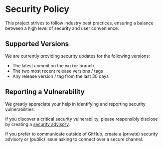 # Security Policy

This project strives to follow industry best practices, ensuring a balance between a high level of security and user convenience.

## Supported Versions

We are currently providing security updates for the following versions:
- The latest commit on the `master` branch
- The two most recent release versions / tags
- Any release version / tag from the last 30 days


## Reporting a Vulnerability

We greatly appreciate your help in identifying and reporting security vulnerabilities.

If you discover a critical security vulnerability, please responsibly disclose by creating a [security advisory](https://github.com/bitcoin-tools/nodebuilder/security/advisories/new).

If you prefer to communicate outside of GitHub, create a (private) security advisory or (public) issue asking to connect over a secure channel.
